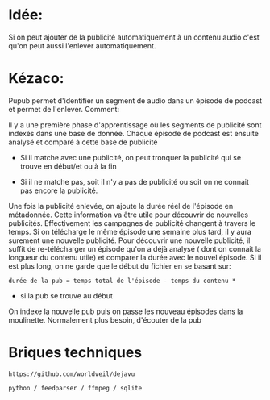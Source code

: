 # Idée:

Si on peut ajouter de la publicité automatiquement à un contenu audio c'est qu'on peut aussi l'enlever automatiquement.
# Kézaco:

Pupub permet  d'identifier un segment de audio dans un épisode de podcast et permet de l'enlever. 
Comment:

Il y a une première phase d'apprentissage où les segments de publicité sont indexés dans une base de donnée. Chaque épisode de podcast est ensuite analysé et comparé à cette base de publicité
   
  * Si il matche avec une publicité, on peut tronquer la publicité qui se trouve en début/et ou à la fin
   
  * Si il ne matche pas, soit il n'y a pas de publicité ou  soit on ne connait pas encore la publicité.

Une fois la publicité enlevée, on ajoute la durée réel de l'épisode en  métadonnée.  Cette information va être utile pour découvrir de nouvelles publicités. Effectivement les campagnes de publicité changent à travers le temps. Si on télécharge le même épisode une semaine plus tard, il y aura surement une nouvelle publicité. Pour découvrir une nouvelle publicité, il suffit de re-télécharger un épisode qu'on a déjà analysé ( dont on connait la longueur du contenu utile) et comparer la durée avec le nouvel épisode. Si il est plus long, on ne garde que le début du fichier en se basant sur:

    durée de la pub = temps total de l'épisode - temps du contenu *

* si la pub se trouve au début 

On indexe la nouvelle pub puis on passe les nouveau épisodes dans la moulinette. Normalement plus besoin, d'écouter de la pub
# Briques techniques 

    https://github.com/worldveil/dejavu

    python / feedparser / ffmpeg / sqlite


